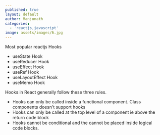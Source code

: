 ```yaml
---
published: true
layout: default
author: Manjunath
categories:
  - 'reactjs,javascript'
image: assets/images/6.jpg
---
```

Most popular reactjs Hooks

- useState Hook
- useReducer Hook
- useEffect Hook
- useRef Hook
- useLayoutEffect Hook
- useMemo Hook

Hooks in React generally follow these three rules.

- Hooks can only be called inside a functional component. Class components doesn't support hooks
- Hooks can only be called at the top level of a component ie above the return code block
- Hooks cannot be conditional and the cannot be placed inside logical code blocks.


